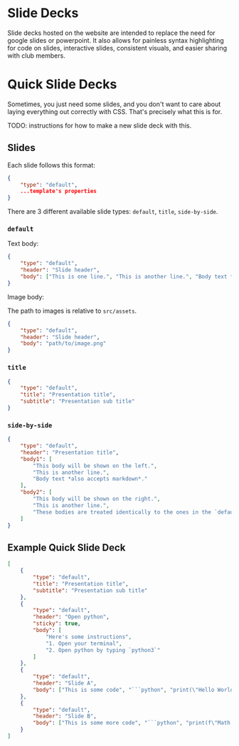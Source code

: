 # Slide Decks

Slide decks hosted on the website are intended to replace the need for google slides or
powerpoint. It also allows for painless syntax highlighting for code on slides, interactive
slides, consistent visuals, and easier sharing with club members.

# Quick Slide Decks

Sometimes, you just need some slides, and you don't want to care about laying everything
out correctly with CSS. That's precisely what this is for.

TODO: instructions for how to make a new slide deck with this.

## Slides

Each slide follows this format:

```json
{
	"type": "default",
	...template's properties
}
```

There are 3 different available slide types: `default`, `title`, `side-by-side`.

### `default`

Text body:

```json
{
	"type": "default",
	"header": "Slide header",
	"body": ["This is one line.", "This is another line.", "Body text *also accepts markdown*."]
}
```

Image body:

The path to images is relative to `src/assets`.

```json
{
	"type": "default",
	"header": "Slide header",
	"body": "path/to/image.png"
}
```

### `title`

```json
{
	"type": "default",
	"title": "Presentation title",
	"subtitle": "Presentation sub title"
}
```

### `side-by-side`

```json
{
	"type": "default",
	"header": "Presentation title",
	"body1": [
		"This body will be shown on the left.",
		"This is another line.",
		"Body text *also accepts markdown*."
	],
	"body2": [
		"This body will be shown on the right.",
		"This is another line.",
		"These bodies are treated identically to the ones in the `default` slide type."
	]
}
```

## Example Quick Slide Deck

````json
[
	{
		"type": "default",
		"title": "Presentation title",
		"subtitle": "Presentation sub title"
	},
	{
		"type": "default",
		"header": "Open python",
		"sticky": true,
		"body": [
			"Here's some instructions",
			"1. Open your terminal",
			"2. Open python by typing `python3`"
		]
	},
	{
		"type": "default",
		"header": "Slide A",
		"body": ["This is some code", "```python", "print(\"Hello World!\")", "```"]
	},
	{
		"type": "default",
		"header": "Slide B",
		"body": ["This is some more code", "```python", "print(f\"Math: {2+2}\")", "```"]
	}
]
````
